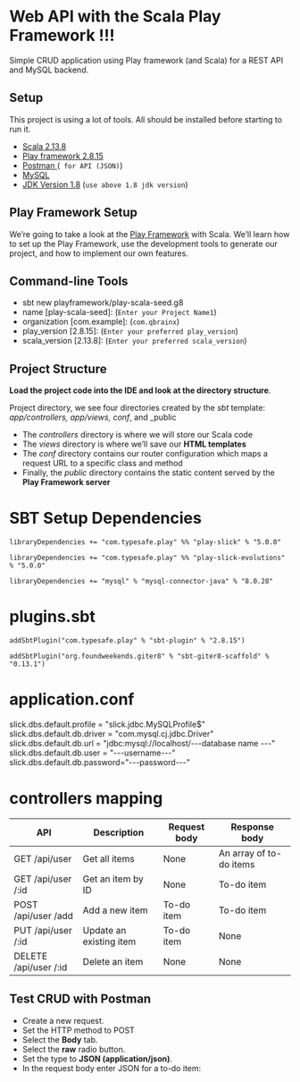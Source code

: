 # **Web API with the Scala Play Framework** !!!

Simple CRUD application using Play framework (and Scala) for a REST API and MySQL backend.

## Setup

This project is using a lot of tools. All should be installed before starting to run it.



- [Scala 2.13.8](http://www.scala-lang.org/)
- [Play framework 2.8.15](http://www.playframework.com/)
- [Postman ](https://www.postman.com/)(` for API (JSON)`)
- [MySQL](https://dev.mysql.com/doc/)
- [JDK Version 1.8](https://www.oracle.com/in/java/technologies/javase/javase8-archive-downloads.html) (`use above 1.8 jdk version`)

## Play Framework Setup



We’re going to take a look at the [Play Framework](https://www.playframework.com/) with Scala. We’ll learn how to set up the Play Framework, use the development tools to generate our  project, and how to implement our own features.

## Command-line Tools

- sbt new playframework/play-scala-seed.g8
- name [play-scala-seed]: (`Enter your Project Name1`)
- organization [com.example]: (`com.qbrainx`)
- play_version [2.8.15]:   (`Enter your preferred play_version`)
- scala_version [2.13.8]:  (`Enter your preferred scala_version`)

##  Project Structure
**Load the project code into the IDE and look at the directory structure**.

Project directory, we see four directories created by the _sbt_ template: _app/controllers, app/views, conf_, and _public

-   The  _controllers_  directory is where we will store our Scala code
-   The  _views_  directory is where we’ll save our **HTML templates**
-   The  _conf_  directory contains our router configuration which maps a request URL to a specific class and method
-   Finally, the  _public_  directory contains the static content served by the **Play Framework server**

# SBT Setup Dependencies

`libraryDependencies += "com.typesafe.play" %% "play-slick" % "5.0.0"  `

`libraryDependencies += "com.typesafe.play" %% "play-slick-evolutions" % "5.0.0"`

`libraryDependencies += "mysql" % "mysql-connector-java" % "8.0.28"`

# plugins.sbt

`addSbtPlugin("com.typesafe.play" % "sbt-plugin" % "2.8.15")  `

`addSbtPlugin("org.foundweekends.giter8" % "sbt-giter8-scaffold" % "0.13.1")`


# application.conf

slick.dbs.default.profile = "slick.jdbc.MySQLProfile$"  
slick.dbs.default.db.driver = "com.mysql.cj.jdbc.Driver"  
slick.dbs.default.db.url = "jdbc:mysql://localhost/---database name ---"  
slick.dbs.default.db.user = "---username---"  
slick.dbs.default.db.password="---password---"

# controllers mapping



<table>
	<thead>
		<tr>
			<th>API</th>
			<th>Description</th>
			<th>Request body</th>
			<th>Response body</th>
		</tr>
	</thead>
	<tbody>
		<tr>
			<td>GET /api/user      </td>
			<td>Get all  items</td>
			<td>None</td>
			<td>An array of to-do items</td>
		</tr>
		<tr>
			<td>GET /api/user      /:id</td>
			<td>Get an item by ID</td>
			<td>None</td>
			<td>To-do item</td>
		</tr>
		<tr>
			<td>POST /api/user      /add</td>
			<td>Add a new item</td>
			<td>To-do item</td>
			<td>To-do item</td>
		</tr>
		<tr>
			<td>PUT /api/user      /:id</td>
			<td>Update an existing item</td>
			<td>To-do item</td>
			<td>None</td>
		</tr>
		<tr>
			<td>DELETE /api/user      /:id</td>
			<td>Delete an item</td>
			<td>None</td>
			<td>None</td>
		</tr>
	</tbody>
</table>



## **Test CRUD with Postman**

-   Create a new request.
-   Set the HTTP method to POST
-   Select the **Body** tab.
-   Select the **raw** radio button.
-   Set the type to **JSON (application/json)**.
-   In the request body enter JSON for a to-do item:



